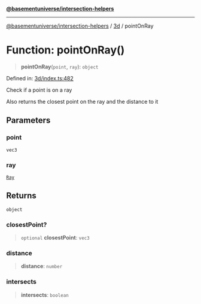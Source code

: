 [**@basementuniverse/intersection-helpers**](../../README.md)

***

[@basementuniverse/intersection-helpers](../../README.md) / [3d](../README.md) / pointOnRay

# Function: pointOnRay()

> **pointOnRay**(`point`, `ray`): `object`

Defined in: [3d/index.ts:482](https://github.com/basementuniverse/intersection-helpers/blob/39011b43f2fd5dca5c24f1c152bb983bef87ec23/src/3d/index.ts#L482)

Check if a point is on a ray

Also returns the closest point on the ray and the distance to it

## Parameters

### point

`vec3`

### ray

[`Ray`](../types/type-aliases/Ray.md)

## Returns

`object`

### closestPoint?

> `optional` **closestPoint**: `vec3`

### distance

> **distance**: `number`

### intersects

> **intersects**: `boolean`
